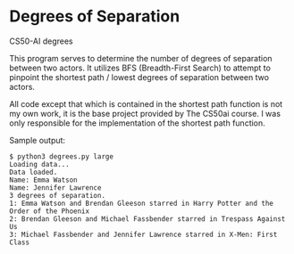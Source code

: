 # Degrees of Separation
CS50-AI degrees

This program serves to determine the number of degrees of separation between two actors.
It utilizes BFS (Breadth-First Search) to attempt to pinpoint the shortest path / lowest degrees of separation between two actors.

All code except that which is contained in the shortest path function is not my own work, it is the base project provided by The CS50ai course. I was only responsible for the implementation of the shortest path function.

Sample output:
```
$ python3 degrees.py large
Loading data...
Data loaded.
Name: Emma Watson
Name: Jennifer Lawrence
3 degrees of separation.
1: Emma Watson and Brendan Gleeson starred in Harry Potter and the Order of the Phoenix
2: Brendan Gleeson and Michael Fassbender starred in Trespass Against Us
3: Michael Fassbender and Jennifer Lawrence starred in X-Men: First Class
```
